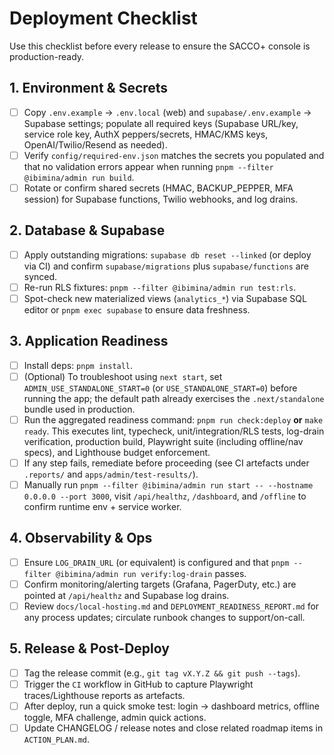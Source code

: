 # Deployment Checklist

Use this checklist before every release to ensure the SACCO+ console is production-ready.

## 1. Environment & Secrets
- [ ] Copy `.env.example` → `.env.local` (web) and `supabase/.env.example` → Supabase settings; populate all required keys (Supabase URL/key, service role key, AuthX peppers/secrets, HMAC/KMS keys, OpenAI/Twilio/Resend as needed).
- [ ] Verify `config/required-env.json` matches the secrets you populated and that no validation errors appear when running `pnpm --filter @ibimina/admin run build`.
- [ ] Rotate or confirm shared secrets (HMAC, BACKUP_PEPPER, MFA session) for Supabase functions, Twilio webhooks, and log drains.

## 2. Database & Supabase
- [ ] Apply outstanding migrations: `supabase db reset --linked` (or deploy via CI) and confirm `supabase/migrations` plus `supabase/functions` are synced.
- [ ] Re-run RLS fixtures: `pnpm --filter @ibimina/admin run test:rls`.
- [ ] Spot-check new materialized views (`analytics_*`) via Supabase SQL editor or `pnpm exec supabase` to ensure data freshness.

## 3. Application Readiness
- [ ] Install deps: `pnpm install`.
- [ ] (Optional) To troubleshoot using `next start`, set `ADMIN_USE_STANDALONE_START=0` (or `USE_STANDALONE_START=0`) before running the app; the default path already exercises the `.next/standalone` bundle used in production.
- [ ] Run the aggregated readiness command: `pnpm run check:deploy` **or** `make ready`. This executes lint, typecheck, unit/integration/RLS tests, log-drain verification, production build, Playwright suite (including offline/nav specs), and Lighthouse budget enforcement.
- [ ] If any step fails, remediate before proceeding (see CI artefacts under `.reports/` and `apps/admin/test-results/`).
- [ ] Manually run `pnpm --filter @ibimina/admin run start -- --hostname 0.0.0.0 --port 3000`, visit `/api/healthz`, `/dashboard`, and `/offline` to confirm runtime env + service worker.

## 4. Observability & Ops
- [ ] Ensure `LOG_DRAIN_URL` (or equivalent) is configured and that `pnpm --filter @ibimina/admin run verify:log-drain` passes.
- [ ] Confirm monitoring/alerting targets (Grafana, PagerDuty, etc.) are pointed at `/api/healthz` and Supabase log drains.
- [ ] Review `docs/local-hosting.md` and `DEPLOYMENT_READINESS_REPORT.md` for any process updates; circulate runbook changes to support/on-call.

## 5. Release & Post-Deploy
- [ ] Tag the release commit (e.g., `git tag vX.Y.Z && git push --tags`).
- [ ] Trigger the `CI` workflow in GitHub to capture Playwright traces/Lighthouse reports as artefacts.
- [ ] After deploy, run a quick smoke test: login → dashboard metrics, offline toggle, MFA challenge, admin quick actions.
- [ ] Update CHANGELOG / release notes and close related roadmap items in `ACTION_PLAN.md`.
